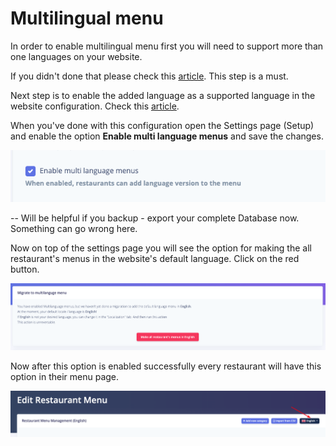 # Multilingual menu

In order to enable multilingual menu first you will need to support more than one languages on your website.

If you didn't done that please check this [article](https://mobidonia.gitbook.io/qr-menu-maker/usage/translations#how-to-add-a-new-language). This step is a must.

Next step is to enable the added language as a supported language in the website configuration. Check this [article](https://mobidonia.gitbook.io/qr-menu-maker/usage/translations#add-language-on-the-front-page).

When you've done with this configuration open the Settings page (Setup) and enable the option **Enable multi language menus** and save the changes.

![](../.gitbook/assets/Screenshot.png)

\-- Will be helpful if you backup - export your complete Database now. Something can go wrong here.

Now on top of the settings page you will see the option for making the all restaurant's menus in the website's default language. Click on the red button.

![](../.gitbook/assets/Screenshot2.png)

Now after this option is enabled successfully every restaurant will have this option in their menu page.

![](../.gitbook/assets/screenshot3.png)
